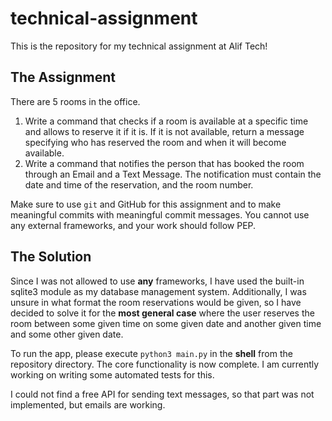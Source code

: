 # technical-assignment
This is the repository for my technical assignment at Alif Tech!

## The Assignment

There are 5 rooms in the office. 
  
<ol>
  <li>Write a command that checks if a room is available at a specific time and allows to reserve it if it is. If it is not available, return a message specifying who has reserved the room and when it will become available.</li>
  <li>Write a command that notifies the person that has booked the room through an Email and a Text Message. The notification must contain the date and time of the reservation, and the room number.</li>
</ol>

Make sure to use `git` and GitHub for this assignment and to make meaningful commits with meaningful commit messages. You cannot use any external frameworks, and your work should follow PEP.

## The Solution

Since I was not allowed to use <b>any</b> frameworks, I have used the built-in sqlite3 module as my database management system. Additionally, I was unsure in what format the room reservations would be given, so I have decided to solve it for the **most general case** where the user reserves the room between some given time on some given date and another given time and some other given date.

To run the app, please execute `python3 main.py` in the **shell** from the repository directory. The core functionality is now complete. I am currently working on writing some automated tests for this.

I could not find a free API for sending text messages, so that part was not implemented, but emails are working.